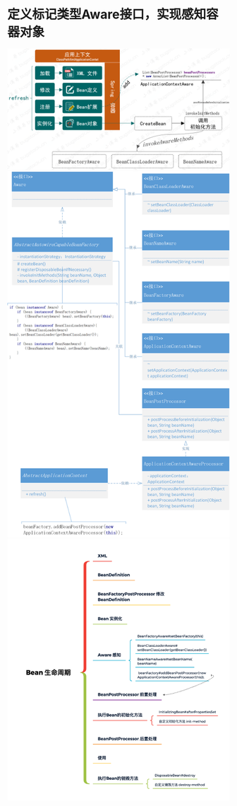 # 定义标记类型Aware接口，实现感知容器对象

![类关系](img/spring-08-01.png)
![类关系](img/spring-08-02.png)
![类关系](img/spring-08-03.png)